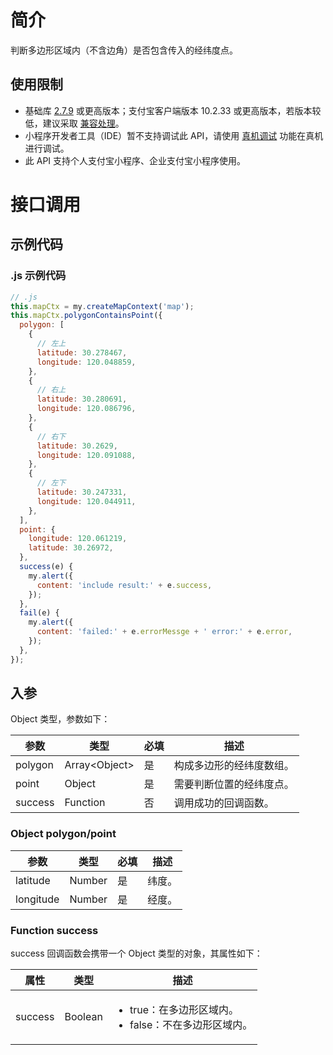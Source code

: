 # 简介

判断多边形区域内（不含边角）是否包含传入的经纬度点。

## 使用限制

- 基础库 [2.7.9](https://opendocs.alipay.com/mini/framework/lib-upgrade-v2) 或更高版本；支付宝客户端版本 10.2.33 或更高版本，若版本较低，建议采取 [兼容处理](https://opendocs.alipay.com/mini/framework/compatibility)。
- 小程序开发者工具（IDE）暂不支持调试此 API，请使用 [真机调试](https://opendocs.alipay.com/mini/ide/remote-debug) 功能在真机进行调试。
- 此 API 支持个人支付宝小程序、企业支付宝小程序使用。

# 接口调用

## 示例代码

### .js 示例代码

```javascript
// .js
this.mapCtx = my.createMapContext('map');
this.mapCtx.polygonContainsPoint({
  polygon: [
    {
      // 左上
      latitude: 30.278467,
      longitude: 120.048859,
    },
    {
      // 右上
      latitude: 30.280691,
      longitude: 120.086796,
    },
    {
      // 右下
      latitude: 30.2629,
      longitude: 120.091088,
    },
    {
      // 左下
      latitude: 30.247331,
      longitude: 120.044911,
    },
  ],
  point: {
    longitude: 120.061219,
    latitude: 30.26972,
  },
  success(e) {
    my.alert({
      content: 'include result:' + e.success,
    });
  },
  fail(e) {
    my.alert({
      content: 'failed:' + e.errorMessge + ' error:' + e.error,
    });
  },
});
```

## 入参

Object 类型，参数如下：

| **参数** | **类型**        | **必填** | **描述**               |
| -------- | --------------- | -------- | ---------------------- |
| polygon  | Array\<Object\> | 是       | 构成多边形的经纬度数组。 |
| point    | Object          | 是       | 需要判断位置的经纬度点。  |
| success  | Function        | 否       | 调用成功的回调函数。   |

### Object polygon/point

| **参数**  | **类型** | **必填** | **描述** |
| --------- | -------- | -------- | -------- |
| latitude  | Number   | 是       | 纬度。   |
| longitude | Number   | 是       | 经度。   |

### Function success

success 回调函数会携带一个 Object 类型的对象，其属性如下：

| **属性** | **类型** | **描述** |
| --- | --- | --- |
| success | Boolean | <ul><li>true：在多边形区域内。</li><li>false：不在多边形区域内。</li></ul> |
